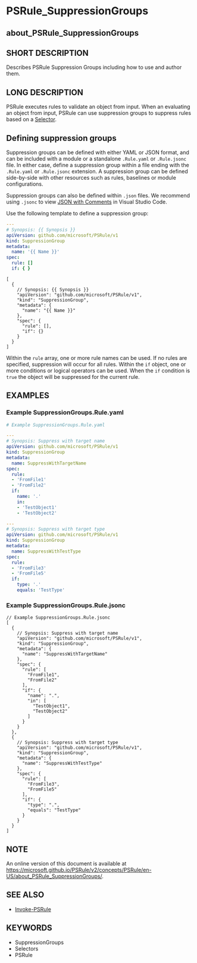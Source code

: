 # PSRule_SuppressionGroups

## about_PSRule_SuppressionGroups

## SHORT DESCRIPTION

Describes PSRule Suppression Groups including how to use and author them.

## LONG DESCRIPTION

PSRule executes rules to validate an object from input.
When an evaluating an object from input, PSRule can use suppression groups to suppress rules based on a [Selector](about_PSRule_Selectors.md).

## Defining suppression groups

Suppression groups can be defined with either YAML or JSON format, and can be included with a module or a standalone `.Rule.yaml` or `.Rule.jsonc` file.
In either case, define a suppression group within a file ending with the `.Rule.yaml` or `.Rule.jsonc` extension.
A suppression group can be defined side-by-side with other resources such as rules, baselines or module configurations.

Suppression groups can also be defined within `.json` files.
We recommend using `.jsonc` to view [JSON with Comments](https://code.visualstudio.com/docs/languages/json#_json-with-comments) in Visual Studio Code.

Use the following template to define a suppression group:

```yaml
---
# Synopsis: {{ Synopsis }}
apiVersion: github.com/microsoft/PSRule/v1
kind: SuppressionGroup
metadata:
  name: '{{ Name }}'
spec:
  rule: []
  if: { }
```

```jsonc
[
  {
    // Synopsis: {{ Synopsis }}
    "apiVersion": "github.com/microsoft/PSRule/v1",
    "kind": "SuppressionGroup",
    "metadata": {
      "name": "{{ Name }}"
    },
    "spec": {
      "rule": [],
      "if": {}
    }
  }
]
```

Within the `rule` array, one or more rule names can be used.
If no rules are specified, suppression will occur for all rules.
Within the `if` object, one or more conditions or logical operators can be used.
When the `if` condition is `true` the object will be suppressed for the current rule.

## EXAMPLES

### Example SuppressionGroups.Rule.yaml

```yaml
# Example SuppressionGroups.Rule.yaml

---
# Synopsis: Suppress with target name
apiVersion: github.com/microsoft/PSRule/v1
kind: SuppressionGroup
metadata:
  name: SuppressWithTargetName
spec:
  rule:
  - 'FromFile1'
  - 'FromFile2'
  if:
    name: '.'
    in:
    - 'TestObject1'
    - 'TestObject2'

---
# Synopsis: Suppress with target type
apiVersion: github.com/microsoft/PSRule/v1
kind: SuppressionGroup
metadata:
  name: SuppressWithTestType
spec:
  rule:
  - 'FromFile3'
  - 'FromFile5'
  if:
    type: '.'
    equals: 'TestType'
```

### Example SuppressionGroups.Rule.jsonc

```jsonc
// Example SuppressionGroups.Rule.jsonc
[
  {
    // Synopsis: Suppress with target name
    "apiVersion": "github.com/microsoft/PSRule/v1",
    "kind": "SuppressionGroup",
    "metadata": {
      "name": "SuppressWithTargetName"
    },
    "spec": {
      "rule": [
        "FromFile1",
        "FromFile2"
      ],
      "if": {
        "name": ".",
        "in": [
          "TestObject1",
          "TestObject2"
        ]
      }
    }
  },
  {
    // Synopsis: Suppress with target type
    "apiVersion": "github.com/microsoft/PSRule/v1",
    "kind": "SuppressionGroup",
    "metadata": {
      "name": "SuppressWithTestType"
    },
    "spec": {
      "rule": [
        "FromFile3",
        "FromFile5"
      ],
      "if": {
        "type": ".",
        "equals": "TestType"
      }
    }
  }
]
```

## NOTE

An online version of this document is available at https://microsoft.github.io/PSRule/v2/concepts/PSRule/en-US/about_PSRule_SuppressionGroups/.

## SEE ALSO

- [Invoke-PSRule](https://microsoft.github.io/PSRule/commands/PSRule/en-US/Invoke-PSRule.html)

## KEYWORDS

- SuppressionGroups
- Selectors
- PSRule